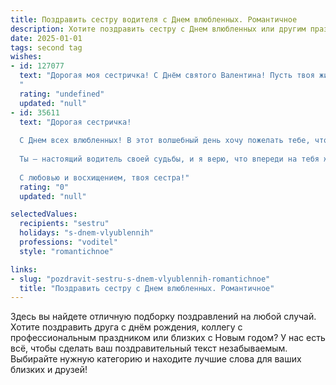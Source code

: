 ```yaml
---
title: Поздравить сестру водителя с Днем влюбленных. Романтичное
description: Хотите поздравить сестру с Днем влюбленных или другим праздником? Наш ИИ создаст незабываемое поздравление, а вы обязательно выделитесь среди других.  
date: 2025-01-01
tags: second tag
wishes:
- id: 127077
  text: "Дорогая моя сестричка! С Днём святого Валентина! Пусть твоя жизнь, как идеальная траектория движения, будет полна любви, нежности и счастья.  Пусть каждый день будет ярким, как фары твоего любимого автомобиля, освещая путь к чудесной и взаимной любви!  Желаю тебе встретить свою вторую половинку, с которой вы будете вместе бороздить просторы жизни, наслаждаясь каждым мгновением!  Целую крепко!
  "
  rating: "undefined"
  updated: "null"
- id: 35611
  text: "Дорогая сестричка!
  
  С Днем всех влюбленных! В этот волшебный день хочу пожелать тебе, чтобы каждый поворот судьбы улыбался тебе, как только ты умело маневрируешь на дороге жизни. Пусть твоё сердце всегда будет наполнено нежностью и любовью, а счастье освещает твой путь ярче любого фарера.
  
  Ты — настоящий водитель своей судьбы, и я верю, что впереди на тебя ждут только самые красивые маршруты. Пусть рядом будет тот, кто поддержит и разделит с тобой радуги и мелодии жизни. Пусть в твоем сердце всегда побеждает любовь!
  
  С любовью и восхищением, твоя сестра!"
  rating: "0"
  updated: "null"

selectedValues:
  recipients: "sestru"
  holidays: "s-dnem-vlyublennih"
  professions: "voditel"
  style: "romantichnoe"

links:
- slug: "pozdravit-sestru-s-dnem-vlyublennih-romantichnoe"
  title: "Поздравить сестру с Днем влюбленных. Романтичное"
---
```


Здесь вы найдете отличную подборку поздравлений на любой случай. 
Хотите поздравить друга с днём рождения, коллегу с профессиональным праздником или близких с Новым годом? У нас есть всё, чтобы сделать ваш поздравительный текст незабываемым. Выбирайте нужную категорию и находите лучшие слова для ваших близких и друзей!
